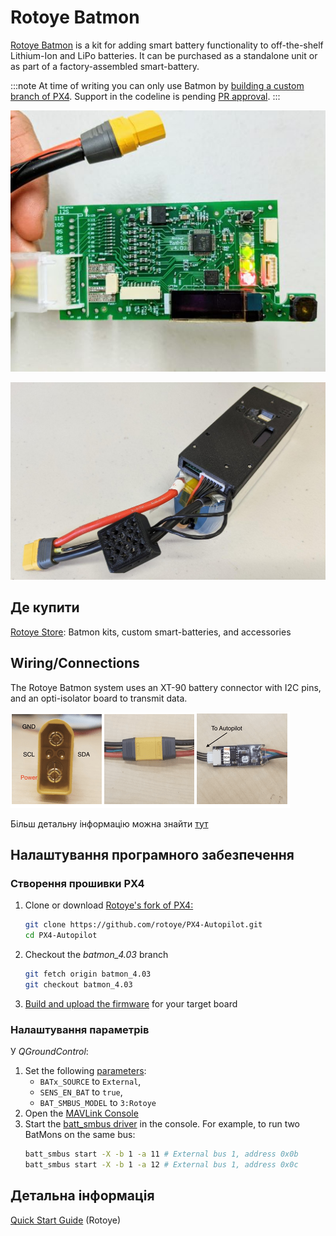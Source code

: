 # Rotoye Batmon

[Rotoye Batmon](https://rotoye.com/batmon/) is a kit for adding smart battery functionality to off-the-shelf Lithium-Ion and LiPo batteries. It can be purchased as a standalone unit or as part of a factory-assembled smart-battery.

:::note
At time of writing you can only use Batmon by [building a custom branch of PX4](#build-px4-firmware). Support in the codeline is pending [PR approval](https://github.com/PX4/PX4-Autopilot/pull/16723).
:::


![Rotoye Batmon Board](../../assets/hardware/smart_batteries/rotoye_batmon/smart-battery-rotoye.jpg)

![Pre-assembled Rotoye smart battery](../../assets/hardware/smart_batteries/rotoye_batmon/smart-battery-rotoye-pack.jpg)


## Де купити

[Rotoye Store](https://rotoye.com/batmon/): Batmon kits, custom smart-batteries, and accessories


## Wiring/Connections

The Rotoye Batmon system uses an XT-90 battery connector with I2C pins, and an opti-isolator board to transmit data.

![Board connections](../../assets/hardware/smart_batteries/rotoye_batmon/smart-battery-rotoye-connection.png)

Більш детальну інформацію можна знайти [тут](https://github.com/rotoye/batmon_reader)


## Налаштування програмного забезпечення

### Створення прошивки PX4

1. Clone or download [Rotoye's fork of PX4:](https://github.com/rotoye/PX4-Autopilot/tree/batmon_4.03)
   ```sh
   git clone https://github.com/rotoye/PX4-Autopilot.git
   cd PX4-Autopilot
   ```
1. Checkout the *batmon_4.03* branch
   ```sh
   git fetch origin batmon_4.03
   git checkout batmon_4.03
   ```
1. [Build and upload the firmware](../dev_setup/building_px4.md) for your target board

### Налаштування параметрів

У *QGroundControl*:
1. Set the following [parameters](../advanced_config/parameters.md):
   - `BATx_SOURCE` to `External`,
   - `SENS_EN_BAT` to `true`,
   - `BAT_SMBUS_MODEL` to `3:Rotoye`
1. Open the [MAVLink Console](https://docs.qgroundcontrol.com/master/en/analyze_view/mavlink_console.html)
1. Start the [batt_smbus driver](../modules/modules_driver.md) in the console. For example, to run two BatMons on the same bus:
   ```sh 
   batt_smbus start -X -b 1 -a 11 # External bus 1, address 0x0b  
   batt_smbus start -X -b 1 -a 12 # External bus 1, address 0x0c
   ```

## Детальна інформація

[Quick Start Guide](https://rotoye.com/batmon-tutorial/) (Rotoye)
